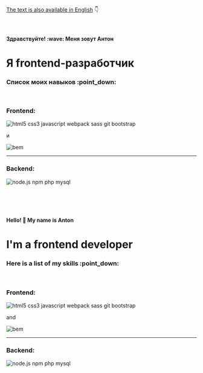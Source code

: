 <a href="#english_text">The text is also available in English</a> :point_down:
<br><br><br>



<h4>Здравствуйте! :wave: Меня зовут Антон</h4>
<h1>Я frontend-разработчик</h1>
<h3>Список моих навыков :point_down:</h3><br>
<h3>Frontend:</h3>
<div>
  
  ![html5 css3 javascript webpack sass git bootstrap](https://skillicons.dev/icons?i=html,css,js,webpack,sass,git,bootstrap)
  <p>и</p>
  <img src="https://github.com/user-attachments/assets/1007af62-60fe-4f5c-9db1-bfdc5c0eb1db" alt="bem">

</div>
<hr>
<h3>Backend:</h3>

![node.js npm php mysql](https://skillicons.dev/icons?i=nodejs,npm,php,mysql)

<br><br><br>



<a id="english_text"><h4>Hello! :wave: My name is Anton</h4></a>
<h1>I'm a frontend developer</h1>
<h3>Here is a list of my skills :point_down:</h3><br>
<h3>Frontend:</h3>
<div>
  
  ![html5 css3 javascript webpack sass git bootstrap](https://skillicons.dev/icons?i=html,css,js,webpack,sass,git,bootstrap)
  <p>and</p>
  <img src="https://github.com/user-attachments/assets/1007af62-60fe-4f5c-9db1-bfdc5c0eb1db" alt="bem">
</div>
<hr>
<h3>Backend:</h3>

![node.js npm php mysql](https://skillicons.dev/icons?i=nodejs,npm,php,mysql)
